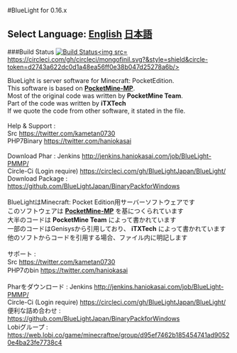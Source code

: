 ﻿#BlueLight for 0.16.x
## Select Language: [English](#ENG) [日本語](#JPN)

###Build Status [![Build Status](http://jenkins.haniokasai.com/buildStatus/icon?job=BlueLight-PMMP)](http://jenkins.haniokasai.com/job/BlueLight-PMMP/ "Jenkins ")<a href="https://circleci.com/gh/BlueLightJapan/BlueLight/"><img src= https://circleci.com/gh/circleci/mongofinil.svg?&style=shield&circle-token=d2743a622dc0d1a48ea56ff0e38b047d25278a6b/></a>

<a name="ENG"></a>
BlueLight is server software for Minecraft: PocketEdition.<br>
This software is based on **[PocketMine-MP](https://github.com/PocketMine/PocketMine-MP)**.<br>
Most of the original code was written by **PocketMine Team**.<br>
Part of the code was written by **iTXTech**<br>
If we quote the code from other software, it stated in the file.<br>
<br>
Help & Support :<br>
Src https://twitter.com/kametan0730<br>
PHP7Binary https://twitter.com/haniokasai<br>
<br>
Download Phar : Jenkins http://jenkins.haniokasai.com/job/BlueLight-PMMP/<br>
Circle-Ci (Login require) https://circleci.com/gh/BlueLightJapan/BlueLight/ <br>
Download Package : https://github.com/BlueLightJapan/BinaryPackforWindows<br>
<br>
<a name="JPN"></a>
BlueLightはMinecraft: Pocket Edition用サーバーソフトウェアです<br>
このソフトウェアは **[PocketMine-MP](http://github.com/PocketMine/PocketMine-MP)** を基につくられています<br>
大半のコードは **PocketMine Team** によって書かれています<br>
一部のコードはGenisysから引用しており、 **iTXTech** によって書かれています<br>
他のソフトからコードを引用する場合、ファイル内に明記します<br>
<br>
サポート :</br>
Src https://twitter.com/kametan0730</br>
PHP7のbin https://twitter.com/haniokasai<br>
<br>
Pharをダウンロード : Jenkins http://jenkins.haniokasai.com/job/BlueLight-PMMP/<br>
Circle-Ci (Login require) https://circleci.com/gh/BlueLightJapan/BlueLight/<br>
便利な詰め合わせ : https://github.com/BlueLightJapan/BinaryPackforWindows<br>
Lobiグループ : https://web.lobi.co/game/minecraftpe/group/d95ef7462b185454741ad90520e4ba23fe7738c4<br>

